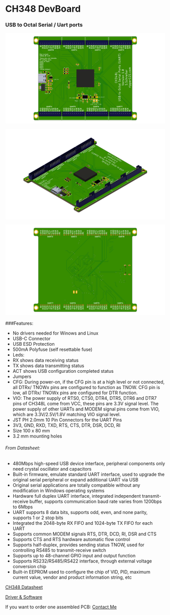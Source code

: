 # CH348 DevBoard
### USB to Octal Serial / Uart ports

[![CH348L_PCB_TOP.png](https://github.com/ripper121/CH348_DevBoard/raw/main/CH348L_PCB_TOP.png "CH348L_PCB_TOP.png")](https://github.com/ripper121/CH348_DevBoard/blob/main/CH348L_PCB_TOP.png "CH348L_PCB_TOP.png")

[![CH348L_PCB_TOP.png](https://github.com/ripper121/CH348_DevBoard/raw/main/CH348L_PC_ISO.png "CH348L_PC_ISO.png")](https://github.com/ripper121/CH348_DevBoard/blob/main/CH348L_PC_ISO.png "CH348L_PC_ISO.png")

[![CH348L_PCB_TOP.png](https://github.com/ripper121/CH348_DevBoard/raw/main/CH348L_PCB_BOTTOM.png "CH348L_PCB_BOTTOM.png")](https://github.com/ripper121/CH348_DevBoard/blob/main/CH348L_PCB_BOTTOM.png "CH348L_PCB_BOTTOM.png")

###Features:
- No drivers needed for Winows and Linux
- USB-C Connector
- USB ESD Protection
- 500mA Polyfuse (self resettable fuse)
- Leds:
 - RX shows data receiving status
 - TX shows data transmitting status
 - ACT shows USB configuration completed status
- Jumpers
 - CFG: During power-on, if the CFG pin is
at a high level or not connected, all DTRx/ TNOWx pins
are configured to function as TNOW. CFG pin is low, all
DTRx/ TNOWx pins are configured for DTR function.
- VIO: The power supply of RTS0, CTS0, DTR4, DTR5, DTR6 and DTR7 pins of CH348L come from VCC,
these pins are 3.3V signal level. The power supply of other UARTs and MODEM signal pins come
from VIO, which are 3.3V/2.5V/1.8V matching VIO signal level.
- JST PH 2.0mm 10 Pin Connectors for the UART Pins
 - 3V3, GND, RXD, TXD, RTS, CTS, DTR, DSR, DCD, RI
- Size 100 x 80 mm
- 3.2 mm mounting holes

###### From Datasheet:
- 480Mbps high-speed USB device interface, peripheral components only need crystal oscillator and capacitors
- Built-in firmware, emulate standard UART interface, used to upgrade the original serial peripheral or expand additional UART via USB
- Original serial applications are totally compatible without any modification in Windows operating systems
- Hardware full duplex UART interface, integrated independent transmit-receive buffer, supports communication baud rate varies from 1200bps to 6Mbps
- UART supports 8 data bits, supports odd, even, and none parity, supports 1 or 2 stop bits
- Integrated the 2048-byte RX FIFO and 1024-byte TX FIFO for each UART
- Supports common MODEM signals RTS, DTR, DCD, RI, DSR and CTS
- Supports CTS and RTS hardware automatic flow control
- Supports half-duplex, provides sending status TNOW, used for controlling RS485 to transmit-receive switch
- Supports up to 48-channel GPIO input and output function
- Supports RS232/RS485/RS422 interface, through external voltage conversion chip
- Built-in EEPROM used to configure the chip of VID, PID, maximum current value, vendor and product information string, etc


[CH348 Datasheet](https://github.com/ripper121/CH348_DevBoard/blob/main/CH348DS1.PDF "CH348 Datasheet")

[Driver & Software](http://www.wch-ic.com/search?q=CH348&t=downloads "Driver & Software")


If you want to order one assembled PCB: [Contact Me](https://ripper121.com/contact/ "Contact Me")
